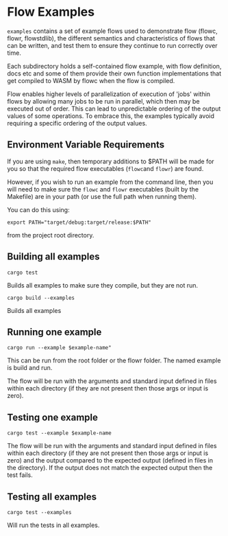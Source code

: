 # Flow Examples
`examples` contains a set of example flows used to demonstrate flow (flowc, flowr, flowstdlib), the different 
semantics and characteristics of flows that can be written, and test them to ensure they continue to run
correctly over time.

Each subdirectory holds a self-contained flow example, with flow definition, docs etc and some of 
them provide their own function implementations that get compiled to WASM by flowc when the flow is compiled.

Flow enables higher levels of parallelization of execution of 'jobs' within flows by allowing many jobs to be
run in parallel, which then may be executed out of order. This can lead to unpredictable ordering of the output 
values of some operations. To embrace this, the examples typically avoid requiring a specific ordering of the output
values.

## Environment Variable Requirements
If you are using `make`, then temporary additions to $PATH will be made for you so that the required
flow executables (`flowc`and `flowr`) are found.

However, if you wish to run an example from the command line, then you will need to make sure the `flowc` and
`flowr` executables (built by the Makefile) are in your path (or use the full path when running them).

You can do this using:

`export PATH="target/debug:target/release:$PATH"`

from the project root directory.

## Building all examples 
`cargo test` 

Builds all examples to make sure they compile, but they are not run.

`cargo build --examples`

Builds all examples

## Running one example
`cargo run --example $example-name"`

This can be run from the root folder or the flowr folder.
The named example is build and run.

The flow will be run with the arguments and standard input defined in files within each directory
(if they are not present then those args or input is zero).

## Testing one example
`cargo test --example $example-name` 

The flow will be run with the arguments and standard input defined in files within each directory
(if they are not present then those args or input is zero) and the output compared to the expected
output (defined in files in the directory). If the output does not match the expected output then the test fails.

## Testing all examples
`cargo test --examples` 

Will run the tests in all examples.
